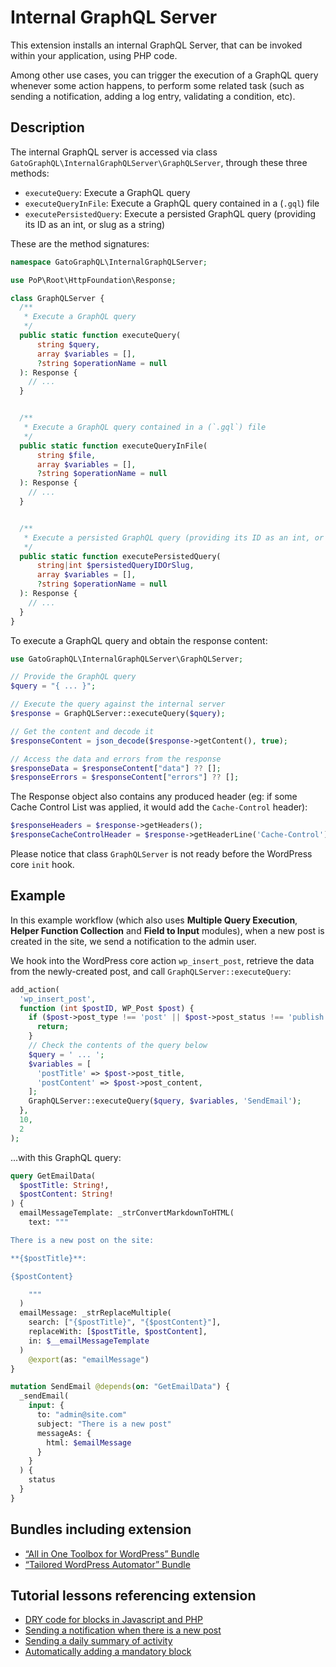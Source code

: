 # Internal GraphQL Server

This extension installs an internal GraphQL Server, that can be invoked within your application, using PHP code.

Among other use cases, you can trigger the execution of a GraphQL query whenever some action happens, to perform some related task (such as sending a notification, adding a log entry, validating a condition, etc).

## Description

The internal GraphQL server is accessed via class `GatoGraphQL\InternalGraphQLServer\GraphQLServer`, through these three methods:

- `executeQuery`: Execute a GraphQL query
- `executeQueryInFile`: Execute a GraphQL query contained in a (`.gql`) file
- `executePersistedQuery`: Execute a persisted GraphQL query (providing its ID as an int, or slug as a string)

These are the method signatures:

```php
namespace GatoGraphQL\InternalGraphQLServer;

use PoP\Root\HttpFoundation\Response;

class GraphQLServer {
  /**
   * Execute a GraphQL query
   */
  public static function executeQuery(
      string $query,
      array $variables = [],
      ?string $operationName = null
  ): Response {
    // ...
  }


  /**
   * Execute a GraphQL query contained in a (`.gql`) file
   */
  public static function executeQueryInFile(
      string $file,
      array $variables = [],
      ?string $operationName = null
  ): Response {
    // ...
  }


  /**
   * Execute a persisted GraphQL query (providing its ID as an int, or slug as a string)
   */
  public static function executePersistedQuery(
      string|int $persistedQueryIDOrSlug,
      array $variables = [],
      ?string $operationName = null
  ): Response {
    // ...
  }
}
```

To execute a GraphQL query and obtain the response content:

```php
use GatoGraphQL\InternalGraphQLServer\GraphQLServer;

// Provide the GraphQL query
$query = "{ ... }";

// Execute the query against the internal server
$response = GraphQLServer::executeQuery($query);

// Get the content and decode it
$responseContent = json_decode($response->getContent(), true);

// Access the data and errors from the response
$responseData = $responseContent["data"] ?? [];
$responseErrors = $responseContent["errors"] ?? [];
```

The Response object also contains any produced header (eg: if some Cache Control List was applied, it would add the `Cache-Control` header):

```php
$responseHeaders = $response->getHeaders();
$responseCacheControlHeader = $response->getHeaderLine('Cache-Control');
```

Please notice that class `GraphQLServer` is not ready before the WordPress core `init` hook.

<!-- ## Schema Configuration

The internal GraphQL Server applies the Schema Configuration selected in the Settings page, under tab "Server Configuration > Internal GraphQL Server".

![Configuring the Internal GraphQL Server in the Settings](../../images/settings-schema-configuration-for-internal-graphql-server.png "Configuring the Internal GraphQL Server in the Settings")

This is the case even when executing `GraphQLServer::executePersistedQuery` (i.e. if the Persisted Query defines a Schema Configuration, this one is ignored).

This configuration also applies whenever the query executed against the internal GraphQL server was triggered by some other GraphQL query while being resolved in an endpoint with a different configuration (such as the public endpoint `graphql/`).

For instance, let's say that we have configured the single endpoint `graphql/` to apply an Access Control List to validate users by IP, and we execute mutation `createPost` against this endpoint:

```graphql
mutation {
  createPost(input: {...}) {
    # ...
  }
}
```

As such, only visitors from that IP will be able to execute this mutation.

Then there is a hook on `wp_insert_post` that executes some query against the internal GraphQL server (eg: to send a notification to the site admin):

```php
add_action(
  "wp_insert_post",
  fn (int $post_id) => GraphQLServer::executeQuery("...", ["postID" => $post_id])
);
```

This GraphQL query will be resolved using the schema configuration applied to the internal GraphQL server, and not to the single endpoint `graphql/`.

As a result, the validation by user IP will not take place (that is, unless that Access Control List was also applied to the internal GraphQL server). -->

## Example

In this example workflow (which also uses **Multiple Query Execution**, **Helper Function Collection** and **Field to Input** modules), when a new post is created in the site, we send a notification to the admin user.

We hook into the WordPress core action `wp_insert_post`, retrieve the data from the newly-created post, and call `GraphQLServer::executeQuery`:

```php
add_action(
  'wp_insert_post',
  function (int $postID, WP_Post $post) {
    if ($post->post_type !== 'post' || $post->post_status !== 'publish') {
      return;
    }
    // Check the contents of the query below
    $query = ' ... ';
    $variables = [
      'postTitle' => $post->post_title,
      'postContent' => $post->post_content,
    ];
    GraphQLServer::executeQuery($query, $variables, 'SendEmail');
  },
  10,
  2
);
```

...with this GraphQL query:

```graphql
query GetEmailData(
  $postTitle: String!,
  $postContent: String!
) {
  emailMessageTemplate: _strConvertMarkdownToHTML(
    text: """

There is a new post on the site: 

**{$postTitle}**:

{$postContent}

    """
  )
  emailMessage: _strReplaceMultiple(
    search: ["{$postTitle}", "{$postContent}"],
    replaceWith: [$postTitle, $postContent],
    in: $__emailMessageTemplate
  )
    @export(as: "emailMessage")
}

mutation SendEmail @depends(on: "GetEmailData") {
  _sendEmail(
    input: {
      to: "admin@site.com"
      subject: "There is a new post"
      messageAs: {
        html: $emailMessage
      }
    }
  ) {
    status
  }
}
```

## Bundles including extension

- [“All in One Toolbox for WordPress” Bundle](../../../../../bundle-extensions/all-in-one-toolbox-for-wordpress/docs/modules/all-in-one-toolbox-for-wordpress/en.md)
- [“Tailored WordPress Automator” Bundle](../../../../../bundle-extensions/tailored-wordpress-automator/docs/modules/tailored-wordpress-automator/en.md)

## Tutorial lessons referencing extension

- [DRY code for blocks in Javascript and PHP](../../../../../docs/tutorial/dry-code-for-blocks-in-javascript-and-php/en.md)
- [Sending a notification when there is a new post](../../../../../docs/tutorial/sending-a-notification-when-there-is-a-new-post/en.md)
- [Sending a daily summary of activity](../../../../../docs/tutorial/sending-a-daily-summary-of-activity/en.md)
- [Automatically adding a mandatory block](../../../../../docs/tutorial/automatically-adding-a-mandatory-block/en.md)
